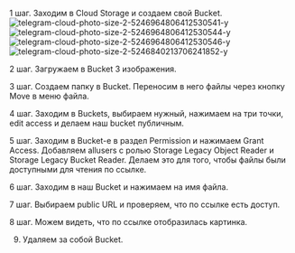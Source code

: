 1 шаг. Заходим в Cloud Storage и создаем свой Bucket.
![telegram-cloud-photo-size-2-5246964806412530541-y](https://github.com/user-attachments/assets/d926c79e-83c0-4990-987f-00ef0b83376e)
![telegram-cloud-photo-size-2-5246964806412530544-y](https://github.com/user-attachments/assets/8aa0f59f-ee17-4383-8247-799678282bb6)
![telegram-cloud-photo-size-2-5246964806412530546-y](https://github.com/user-attachments/assets/2ba1ab06-4a8d-44bd-a4d4-9fd923dfaf2d)
![telegram-cloud-photo-size-2-5246840213706241852-y](https://github.com/user-attachments/assets/b77b7f94-b350-43ce-b1b0-efecd09ed21a)

2 шаг. Загружаем в Bucket 3 изображения.

3 шаг. Создаем папку в Вucket. Переносим в него файлы через кнопку Move в меню файла.

4 шаг. Заходим в Buckets, выбираем нужный, нажимаем на три точки, edit access и делаем наш bucket публичным.

5 шаг. Заходим в Bucket-е в раздел Permission и нажимаем Grant Access. Добавляем allusers с ролью Storage Legacy Object Reader и Storage Legacy Bucket Reader. Делаем это для того, чтобы файлы были доступными для чтения по ссылке.

6 шаг. Заходим в наш Bucket и нажимаем на имя файла.

7 шаг. Выбираем public URL и проверяем, что по ссылке есть доступ.

8 шаг. Можем видеть, что по ссылке отобразилась картинка.

9. Удаляем за собой Bucket.
